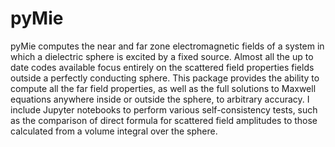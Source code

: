 # pyMie

pyMie computes the near and far zone electromagnetic fields of a system in which a dielectric sphere is excited by a fixed source. Almost all the up to date codes available focus entirely on the scattered field properties fields outside a perfectly conducting sphere. This package provides the ability to compute all the far field properties, as well as the full solutions to Maxwell equations anywhere inside or outside the sphere, to arbitrary accuracy. I include Jupyter notebooks to perform various self-consistency tests, such as the comparison of direct formula for scattered field amplitudes to those calculated from a volume integral over the sphere. 
